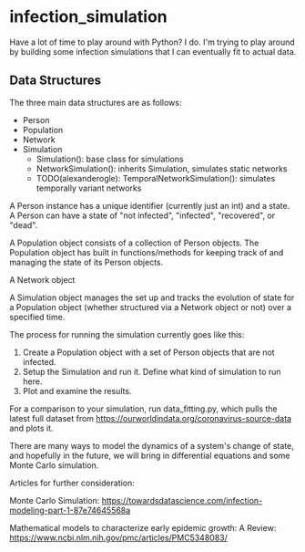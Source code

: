 # infection_simulation

Have a lot of time to play around with Python? I do. I'm trying to play around
by building some infection simulations that I can eventually fit to actual data.

## Data Structures
The three main data structures are as follows:
- Person
- Population
- Network
- Simulation
  - Simulation(): base class for simulations
  - NetworkSimulation(): inherits Simulation, simulates static networks
  - TODO(alexanderogle): TemporalNetworkSimulation(): simulates temporally variant networks

A Person instance has a unique identifier (currently just an int) and a state.
A Person can have a state of "not infected", "infected", "recovered", or "dead".

A Population object consists of a collection of Person objects. The Population
object has built in functions/methods for keeping track of and managing the
state of its Person objects.

A Network object 

A Simulation object manages the set up and tracks the evolution of state for a
Population object (whether structured via a Network object or not) over a specified time.

The process for running the simulation currently goes like this:
1. Create a Population object with a set of Person objects that are not infected.
2. Setup the Simulation and run it. Define what kind of simulation to run here.
3. Plot and examine the results.

For a comparison to your simulation, run data_fitting.py, which pulls the latest
full dataset from https://ourworldindata.org/coronavirus-source-data and plots it.

There are many ways to model the dynamics of a system's change of state, and
hopefully in the future, we will bring in differential equations and some Monte
Carlo simulation.

Articles for further consideration:

  Monte Carlo Simulation: https://towardsdatascience.com/infection-modeling-part-1-87e74645568a

  Mathematical models to characterize early epidemic growth: A Review: https://www.ncbi.nlm.nih.gov/pmc/articles/PMC5348083/
